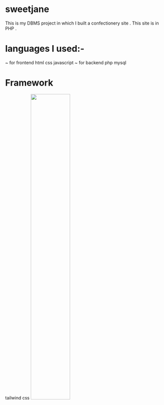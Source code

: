 # sweetjane
This is my DBMS project in which I built a confectionery site .
This site is in PHP .
# languages I used:-
~ for frontend 
 html
 css
 javascript
 ~ for backend
 php
 mysql
 # Framework
 tailwind css
<img src="https://user-images.githubusercontent.com/82139750/144203346-ec7001b7-bac8-498c-b224-f5fe5e56ba8b.png" height="50%" width="50%">
